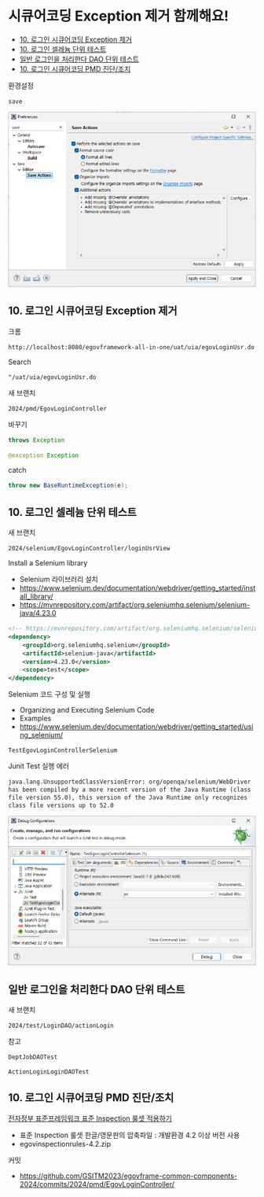 # 시큐어코딩 Exception 제거 함께해요!

- [10. 로그인 시큐어코딩 Exception 제거](#10-로그인-시큐어코딩-exception-제거)
- [10. 로그인 셀레늄 단위 테스트](#10-로그인-셀레늄-단위-테스트)
- [일반 로그인을 처리한다 DAO 단위 테스트](#일반-로그인을-처리한다-dao-단위-테스트)
- [10. 로그인 시큐어코딩 PMD 진단/조치](#10-로그인-시큐어코딩-pmd-진단조치)

환경설정
```
save
```
![save](save.png)

## 10. 로그인 시큐어코딩 Exception 제거
크롬
```
http://localhost:8080/egovframework-all-in-one/uat/uia/egovLoginUsr.do
```

Search
```
"/uat/uia/egovLoginUsr.do
```

새 브랜치
```
2024/pmd/EgovLoginController
```

바꾸기
```java
throws Exception
```

```java
@exception Exception
```

catch
```java
throw new BaseRuntimeException(e);
```

## 10. 로그인 셀레늄 단위 테스트

새 브랜치
```
2024/selenium/EgovLoginController/loginUsrView
```

Install a Selenium library
- Selenium 라이브러리 설치
- https://www.selenium.dev/documentation/webdriver/getting_started/install_library/
- https://mvnrepository.com/artifact/org.seleniumhq.selenium/selenium-java/4.23.0

```xml
<!-- https://mvnrepository.com/artifact/org.seleniumhq.selenium/selenium-java -->
<dependency>
    <groupId>org.seleniumhq.selenium</groupId>
    <artifactId>selenium-java</artifactId>
    <version>4.23.0</version>
	<scope>test</scope>
</dependency>
```

Selenium 코드 구성 및 실행
- Organizing and Executing Selenium Code
- Examples
- https://www.selenium.dev/documentation/webdriver/getting_started/using_selenium/

```
TestEgovLoginControllerSelenium
```

Junit Test 실행 에러
```
java.lang.UnsupportedClassVersionError: org/openqa/selenium/WebDriver has been compiled by a more recent version of the Java Runtime (class file version 55.0), this version of the Java Runtime only recognizes class file versions up to 52.0
```
![debug](debug.png)

## 일반 로그인을 처리한다 DAO 단위 테스트

새 브랜치
```
2024/test/LoginDAO/actionLogin
```

참고
```
DeptJobDAOTest
```

```
ActionLoginLoginDAOTest
```

## 10. 로그인 시큐어코딩 PMD 진단/조치

[전자정부 표준프레임워크 표준 Inspection 룰셋 적용하기](https://www.egovframe.go.kr/wiki/doku.php?id=egovframework:dev4.2:imp:inspection#%EC%A0%84%EC%9E%90%EC%A0%95%EB%B6%80_%ED%91%9C%EC%A4%80%ED%94%84%EB%A0%88%EC%9E%84%EC%9B%8C%ED%81%AC_%ED%91%9C%EC%A4%80_inspection_%EB%A3%B0%EC%85%8B_%EC%A0%81%EC%9A%A9%ED%95%98%EA%B8%B0)
- 표준 Inspection 룰셋 한글/영문판의 압축파일 : 개발환경 4.2 이상 버전 사용
- egovinspectionrules-4.2.zip

커밋
- https://github.com/GSITM2023/egovframe-common-components-2024/commits/2024/pmd/EgovLoginController/
